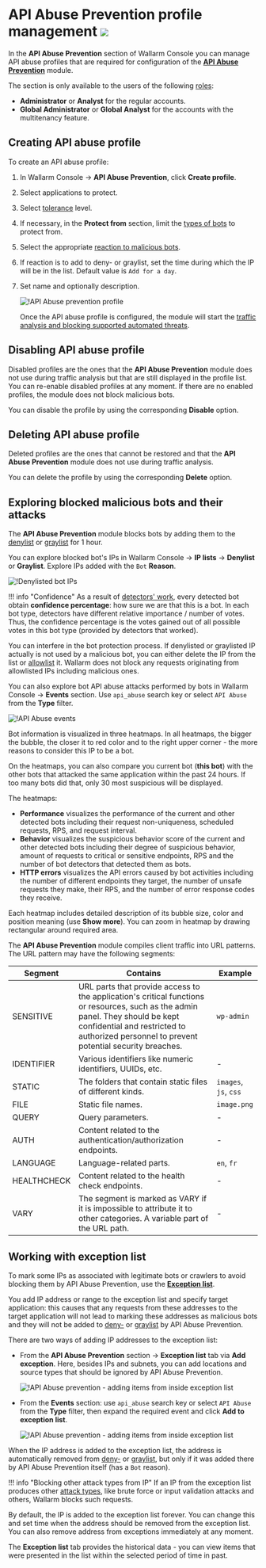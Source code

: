 # API Abuse Prevention profile management <a href="../../about-wallarm/subscription-plans/#subscription-plans"><img src="../../images/api-security-tag.svg" style="border: none;"></a>

In the **API Abuse Prevention** section of Wallarm Console you can manage API abuse profiles that are required for configuration of the [**API Abuse Prevention**](../about-wallarm/api-abuse-prevention.md) module.

The section is only available to the users of the following [roles](../user-guides/settings/users.md#user-roles):

* **Administrator** or **Analyst** for the regular accounts.
* **Global Administrator** or **Global Analyst** for the accounts with the multitenancy feature.

## Creating API abuse profile

To create an API abuse profile:

1. In Wallarm Console → **API Abuse Prevention**, click **Create profile**.
1. Select applications to protect.
1. Select [tolerance](../about-wallarm/api-abuse-prevention.md#tolerance) level.
1. If necessary, in the **Protect from** section, limit the [types of bots](../about-wallarm/api-abuse-prevention.md#automated-threats-blocked-by-api-abuse-prevention) to protect from.
1. Select the appropriate [reaction to malicious bots](../about-wallarm/api-abuse-prevention.md#reaction-to-malicious-bots).
1. If reaction is to add to deny- or graylist, set the time during which the IP will be in the list. Default value is `Add for a day`. 
1. Set name and optionally description.

    ![!API Abuse prevention profile](../images/about-wallarm-waf/abi-abuse-prevention/create-api-abuse-prevention.png)

    Once the API abuse profile is configured, the module will start the [traffic analysis and blocking supported automated threats](../about-wallarm/api-abuse-prevention.md#how-api-abuse-prevention-works).

## Disabling API abuse profile

Disabled profiles are the ones that the **API Abuse Prevention** module does not use during traffic analysis but that are still displayed in the profile list. You can re-enable disabled profiles at any moment. If there are no enabled profiles, the module does not block malicious bots.

You can disable the profile by using the corresponding **Disable** option.

## Deleting API abuse profile

Deleted profiles are the ones that cannot be restored and that the **API Abuse Prevention** module does not use during traffic analysis.

You can delete the profile by using the corresponding **Delete** option.

## Exploring blocked malicious bots and their attacks

The **API Abuse Prevention** module blocks bots by adding them to the [denylist](../user-guides/ip-lists/denylist.md) or [graylist](../user-guides/ip-lists/graylist.md) for 1 hour.

You can explore blocked bot's IPs in Wallarm Console → **IP lists** → **Denylist** or **Graylist**. Explore IPs added with the `Bot` **Reason**.

![!Denylisted bot IPs](../images/about-wallarm-waf/abi-abuse-prevention/denylisted-bot-ips.png)

!!! info "Confidence"
    As a result of [detectors' work](../about-wallarm/api-abuse-prevention.md#how-api-abuse-prevention-works), every detected bot obtain **confidence percentage**: how sure we are that this is a bot. In each bot type, detectors have different relative importance / number of votes. Thus, the confidence percentage is the votes gained out of all possible votes in this bot type (provided by detectors that worked).

You can interfere in the bot protection process. If denylisted or graylisted IP actually is not used by a malicious bot, you can either delete the IP from the list or [allowlist](../user-guides/ip-lists/allowlist.md) it. Wallarm does not block any requests originating from allowlisted IPs including malicious ones.

You can also explore bot API abuse attacks performed by bots in Wallarm Console → **Events** section. Use `api_abuse` search key or select `API Abuse` from the **Type** filter.

![!API Abuse events](../images/about-wallarm-waf/abi-abuse-prevention/api-abuse-events.png)

Bot information is visualized in three heatmaps. In all heatmaps, the bigger the bubble, the closer it to red color and to the right upper corner - the more reasons to consider this IP to be a bot.

On the heatmaps, you can also compare you current bot (**this bot**) with the other bots that attacked the same application within the past 24 hours. If too many bots did that, only 30 most suspicious will be displayed.

The heatmaps:

* **Performance** visualizes the performance of the current and other detected bots including their request non-uniqueness, scheduled requests, RPS, and request interval.
* **Behavior** visualizes the suspicious behavior score of the current and other detected bots including their degree of suspicious behavior, amount of requests to critical or sensitive endpoints, RPS and the number of bot detectors that detected them as bots.
* **HTTP errors** visualizes the API errors caused by bot activities including the number of different endpoints they target, the number of unsafe requests they make, their RPS, and the number of error response codes they receive.

Each heatmap includes detailed description of its bubble size, color and position meaning (use **Show more**). You can zoom in heatmap by drawing rectangular around required area.

The **API Abuse Prevention** module compiles client traffic into URL patterns. The URL pattern may have the following segments:

| Segment | Contains | Example |
|---|---|---|
| SENSITIVE | URL parts that provide access to the application's critical functions or resources, such as the admin panel. They should be kept confidential and restricted to authorized personnel to prevent potential security breaches. | `wp-admin` |
| IDENTIFIER | Various identifiers like numeric identifiers, UUIDs, etc. | - |
| STATIC | The folders that contain static files of different kinds. | `images`, `js`, `css` |
| FILE | Static file names. | `image.png` |
| QUERY | Query parameters. | - |
| AUTH | Content related to the authentication/authorization endpoints. | - |
| LANGUAGE | Language-related parts. | `en`, `fr` |
| HEALTHCHECK | Content related to the health check endpoints. | - |
| VARY | The segment is marked as VARY if it is impossible to attribute it to other categories. A variable part of the URL path. | - |

## Working with exception list

To mark some IPs as associated with legitimate bots or crawlers to avoid blocking them by API Abuse Prevention, use the [**Exception list**](../about-wallarm/api-abuse-prevention.md#exception-list).

You add IP address or range to the exception list and specify target application: this causes that any requests from these addresses to the target application will not lead to marking these addresses as malicious bots and they will not be added to [deny-](../user-guides/ip-lists/denylist.md) or [graylist](../user-guides/ip-lists/graylist.md) by API Abuse Prevention.

There are two ways of adding IP addresses to the exception list:

* From the **API Abuse Prevention** section → **Exception list** tab via **Add exception**. Here, besides IPs and subnets, you can add locations and source types that should be ignored by API Abuse Prevention.

    ![!API Abuse prevention - adding items from inside exception list](../images/about-wallarm-waf/abi-abuse-prevention/exception-list-add-from-inside.png)

* From the **Events** section: use `api_abuse` search key or select `API Abuse` from the **Type** filter, then expand the required event and click **Add to exception list**.

    ![!API Abuse prevention - adding items from inside exception list](../images/about-wallarm-waf/abi-abuse-prevention/exception-list-add-from-event.png)

When the IP address is added to the exception list, the address is automatically removed from [deny-](../user-guides/ip-lists/denylist.md) or [graylist](../user-guides/ip-lists/graylist.md), but only if it was added there by API Abuse Prevention itself (has a `Bot` reason).

!!! info "Blocking other attack types from IP"
    If an IP from the exception list produces other [attack types](../attacks-vulns-list.md), like brute force or input validation attacks and others, Wallarm blocks such requests.

By default, the IP is added to the exception list forever. You can change this and set time when the address should be removed from the exception list. You can also remove address from exceptions immediately at any moment.

The **Exception list** tab provides the historical data - you can view items that were presented in the list within the selected period of time in past.
